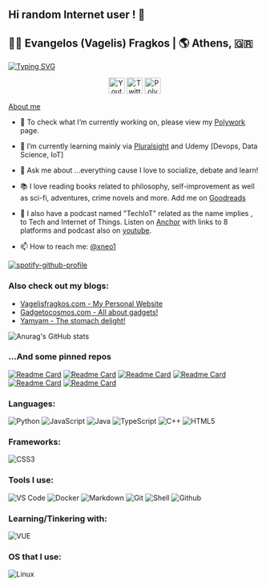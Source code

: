 ## Hi random Internet user ! 👋


<!--#**xneo1/xneo1** is a ✨ _special_ ✨ repository because its `README.md` (this file) appears on your GitHub profile.
- 👯 I’m looking to collaborate on ...
- 🤔 I’m looking for help with ...
- 😄 Pronouns: ...
- ⚡ Fun fact: ...

-->
## 🧑‍💻 Evangelos (Vagelis) Fragkos | 🌎  Athens, 🇬🇷 

[![Typing SVG](https://readme-typing-svg.herokuapp.com?lines=Tech+Evangelist+(%F0%9F%98%9D))](https://git.io/typing-svg)

<!-- Social icons section -->
<p align="center">
  <a href="https://www.youtube.com/c/techiot"><img width="32px" alt="Youtube" title="Youtube" src="https://i.imgur.com/qiXu7b2.png"/></a>
  <a href="https://twitter.com/xneo1"><img width="32px" alt="Twitter" title="Twitter" src="https://i.imgur.com/OXZM1L6.png"/></a>
  <a href="https://polywork.com/vagelisfr"><img width="32px" alt="Polywork" title="Vagelis Fragkos" src="https://res.cloudinary.com/crunchbase-production/image/upload/c_lpad,h_170,w_170,f_auto,b_white,q_auto:eco,dpr_1/cljekxq9j2canvsydesy"></a>
</p>

[About me](https://www.linkedin.com/in/vagelisfragkos/)

- 🔭 To check what I’m currently working on, please view my [Polywork](https://www.polywork.com/vagelisfr) page. 
- 🌱 I’m currently learning mainly via [Pluralsight](https://app.pluralsight.com/profile/evangelos-fragkos-d9) and Udemy [Devops, Data Science, IoT]
- 💬 Ask me about ...everything cause I love to socialize, debate and learn!
- 📚 I love reading books related to philosophy, self-improvement as well as sci-fi, adventures, crime novels and more. Add me on [Goodreads](https://www.goodreads.com/user/show/4903808-vagelis)
- 🎤 I also have a podcast named "TechIoT" related as the name implies , to Tech and Internet of Things. Listen on [Anchor](https://anchor.fm/techiot) with links to 8 platforms
 and podcast also on [youtube](https://www.youtube.com/techiot).

- 📫 How to reach me: [@xneo1](https://twitter.com/xneo1)

[![spotify-github-profile](https://spotify-github-profile.vercel.app/api/view?uid=1259912891&cover_image=true&theme=natemoo-re&bar_color=53b14f&bar_color_cover=false)](https://github.com/kittinan/spotify-github-profile)

### Also check out my blogs:
- [Vagelisfragkos.com - My Personal Website](https://www.vagelisfragkos.com/en/)
- [Gadgetocosmos.com - All about gadgets!](https://www.gadgetocosmos.com/)
- [Yamyam - The stomach delight!](https://www.yamyam.gr/)

![Anurag's GitHub stats](https://github-readme-stats.vercel.app/api?username=xneo1&show_icons=true&theme=outrun)

### ...And some pinned repos
[![Readme Card](https://github-readme-stats.vercel.app/api/pin/?username=xneo1&repo=portainer_templates&theme=calm)](https://github.com/xneo1/portainer_templates)
[![Readme Card](https://github-readme-stats.vercel.app/api/pin/?username=xneo1&repo=docker-compose-collection&theme=calm)](https://github.com/xneo1/docker-compose-collection)
[![Readme Card](https://github-readme-stats.vercel.app/api/pin/?username=xneo1&repo=tailscale-udm&theme=synthwave)](https://github.com/xneo1/tailscale-udm)
[![Readme Card](https://github-readme-stats.vercel.app/api/pin/?username=xneo1&repo=supervised-homeassistant&theme=omni)](https://github.com/xneo1/supervised-homeassistant)
[![Readme Card](https://github-readme-stats.vercel.app/api/pin/?username=xneo1&repo=M5Stack-Air-Quality-ESPHome&theme=omni)](https://github.com/xneo1/M5Stack-Air-Quality-ESPHome)
[![Readme Card](https://github-readme-stats.vercel.app/api/pin/?username=xneo1&repo=pi-hole-influx&theme=omni)](https://github.com/xneo1/pi-hole-influx)

### Languages:
![Python](https://img.shields.io/badge/-Python-000?&logo=Python)
![JavaScript](https://img.shields.io/badge/-JavaScript-000?&logo=JavaScript)
![Java](https://img.shields.io/badge/-Java-000?&logo=Java&logoColor=007396)
![TypeScript](https://img.shields.io/badge/-TypeScript-000?&logo=TypeScript)
![C++](https://img.shields.io/badge/-C++-000?&logo=c%2b%2b&logoColor=00599C)
![HTML5](https://img.shields.io/badge/-HTML5-purple?style=flat-circle&logo=html5)

### Frameworks:
![CSS3](https://img.shields.io/badge/-CSS3-yellow?style=flat-circle&logo=css3)

### Tools I use:
![VS Code](https://img.shields.io/badge/-VSCode-blue?style=flat-circle&logo=VSCode)
![Docker](https://img.shields.io/badge/-Docker-blue?style=flat-circle&logo=Docker)
![Markdown](https://img.shields.io/badge/-Markdown-black?style=flat-circle&logo=markdown)
![Git](https://img.shields.io/badge/-Git-yellow?style=flat-circle&logo=git)
![Shell](https://img.shields.io/badge/-Shell-red?style=flat-circle&logo=shell)
![Github](https://img.shields.io/badge/-GitHub-black?style=flat-circle&logo=GitHub)

### Learning/Tinkering with:
![VUE](https://img.shields.io/badge/-VUE-blue?style=flat-circle&logo=VUE)

### OS that I use:
![Linux](https://img.shields.io/badge/-Linux-gray?style=flat-circle&logo=Linux)
